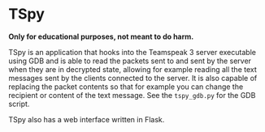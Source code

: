 # TSpy #

**Only for educational purposes, not meant to do harm.**

TSpy is an application that hooks into the Teamspeak 3 server executable using GDB and is able to read the packets sent to and sent by the server when they are in decrypted state, allowing for example reading all the text messages sent by the clients connected to the server. It is also capable of replacing the packet contents so that for example you can change the recipient or content of the text message. See the `tspy_gdb.py` for the GDB script.

TSpy also has a web interface written in Flask.